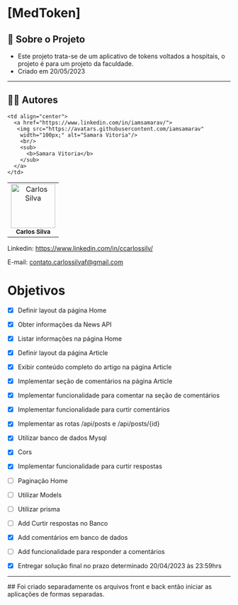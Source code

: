 # [MedToken]

## :page_facing_up: Sobre o Projeto
- Este projeto trata-se de um aplicativo de tokens voltados a hospitais, o projeto é para um projeto da faculdade.
- Criado em 20/05/2023
---

## :man_technologist:  Autores

<table class="author">
  <tr>
    <td align="center">
      <a href="https://www.linkedin.com/in/ccarlossilv/">
       <img src="https://avatars.githubusercontent.com/carloosf" 
        width="100px;" alt="Carlos Silva"/>
        <br/>
        <sub>
          <b>Carlos Silva</b>
        </sub>
      </a>
    </td>
  
    <td align="center">
      <a href="https://www.linkedin.com/in/iamsamarav/">
       <img src="https://avatars.githubusercontent.com/iamsamarav" 
        width="100px;" alt="Samara Vitoria"/>
        <br/>
        <sub>
          <b>Samara Vitoria</b>
        </sub>
      </a>
    </td>
  </tr>
</table>   

   Linkedin:
   https://www.linkedin.com/in/ccarlossilv/
   
   E-mail: contato.carlossilvaf@gmail.com

# Objetivos

- [x]  Definir layout da página Home
- [x]  Obter informações da News API
- [x]  Listar informações na página Home
- [x]  Definir layout da página Article
- [x]  Exibir conteúdo completo do artigo na página Article
- [x]  Implementar seção de comentários na página Article
- [x]  Implementar funcionalidade para comentar na seção de comentários
- [x]  Implementar funcionalidade para curtir comentários
- [x]  Implementar as rotas /api/posts e /api/posts/{id}
- [x]  Utilizar banco de dados Mysql
- [x]  Cors
- [x]  Implementar funcionalidade para curtir respostas
- [ ]  Paginação Home
- [ ]  Utilizar Models
- [ ]  Utilizar prisma
- [ ]  Add Curtir respostas no Banco
- [x]  Add comentários em banco de dados
- [ ]  Add funcionalidade para responder a comentários
- [x]  Entregar solução final no prazo determinado 20/04/2023 às 23:59hrs


<hr />
## Foi criado separadamente os arquivos front e back então iniciar as aplicações de formas separadas.
